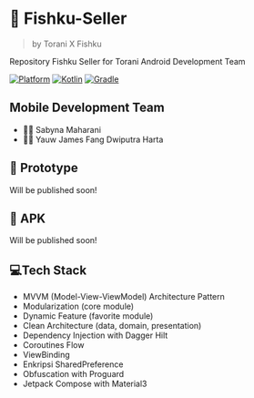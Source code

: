 # 🎣 Fishku-Seller
> by Torani X Fishku

Repository Fishku Seller for Torani Android Development Team

<a href="http://developer.android.com/index.html"><img alt="Platform" src="https://img.shields.io/badge/platform-Android-green.svg"></a>
<a href="http://kotlinlang.org"><img alt="Kotlin" src="https://img.shields.io/badge/kotlin-1.7.10-blue.svg"></a>
<a href="https://developer.android.com/studio/releases/gradle-plugin"><img alt="Gradle" src="https://img.shields.io/badge/gradle-7.4-yellow.svg"></a>

## Mobile Development Team
 - 👩‍💻 Sabyna Maharani
 - 👨‍💻 Yauw James Fang Dwiputra Harta

## 🎨 Prototype
Will be published soon!

## 📱 APK
Will be published soon!

## 💻Tech Stack
- MVVM (Model-View-ViewModel) Architecture Pattern
- Modularization (core module)
- Dynamic Feature (favorite module)
- Clean Architecture (data, domain, presentation)
- Dependency Injection with Dagger Hilt
- Coroutines Flow
- ViewBinding
- Enkripsi SharedPreference
- Obfuscation with Proguard
- Jetpack Compose with Material3
